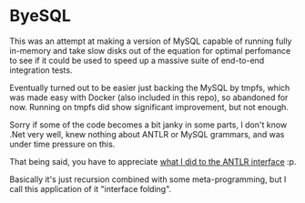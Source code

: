# ByeSQL

This was an attempt at making a version of MySQL capable of running fully in-memory and take slow disks out of the equation for optimal perfomance to see if it could be used to speed up a massive suite of end-to-end integration tests.

Eventually turned out to be easier just backing the MySQL by tmpfs, which was made easy with Docker (also included in this repo), so abandoned for now.
Running on tmpfs did show significant improvement, but not enough.

Sorry if some of the code becomes a bit janky in some parts, I don't know .Net very well, knew nothing about ANTLR or MySQL grammars, and was under time pressure on this.

That being said, you have to appreciate [what I did to the ANTLR interface](ByeSQL.TerminalApp/TestVisitor.cs) :p.

Basically it's just recursion combined with some meta-programming, but I call this application of it "interface folding".